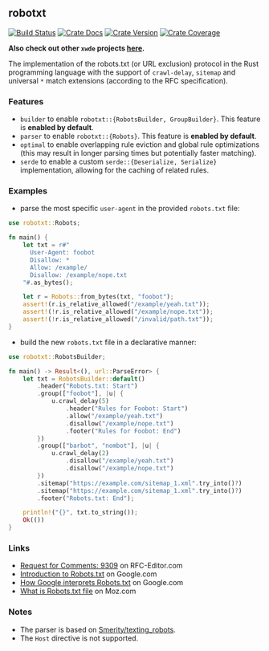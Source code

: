 ## robotxt

[![Build Status][action-badge]][action-url]
[![Crate Docs][docs-badge]][docs-url]
[![Crate Version][crates-badge]][crates-url]
[![Crate Coverage][coverage-badge]][coverage-url]

**Also check out other `xwde` projects [here](https://github.com/xwde).**

[action-badge]: https://img.shields.io/github/actions/workflow/status/xwde/kit/build.yaml?branch=main&label=build&logo=github&style=flat-square
[action-url]: https://github.com/xwde/kit/actions/workflows/build.yaml
[crates-badge]: https://img.shields.io/crates/v/robotxt.svg?logo=rust&style=flat-square
[crates-url]: https://crates.io/crates/robotxt
[docs-badge]: https://img.shields.io/docsrs/robotxt?logo=Docs.rs&style=flat-square
[docs-url]: http://docs.rs/robotxt
[coverage-badge]: https://img.shields.io/codecov/c/github/xwde/kit?logo=codecov&logoColor=white&style=flat-square
[coverage-url]: https://app.codecov.io/gh/xwde/kit

The implementation of the robots.txt (or URL exclusion) protocol in the Rust
programming language with the support of `crawl-delay`, `sitemap` and universal
`*` match extensions (according to the RFC specification).

### Features

- `builder` to enable `robotxt::{RobotsBuilder, GroupBuilder}`. This feature is
  **enabled by default**.
- `parser` to enable `robotxt::{Robots}`. This feature is **enabled by
  default**.
- `optimal` to enable overlapping rule eviction and global rule optimizations
  (this may result in longer parsing times but potentially faster matching).
- `serde` to enable a custom `serde::{Deserialize, Serialize}` implementation,
  allowing for the caching of related rules.

### Examples

- parse the most specific `user-agent` in the provided `robots.txt` file:

```rust
use robotxt::Robots;

fn main() {
    let txt = r#"
      User-Agent: foobot
      Disallow: *
      Allow: /example/
      Disallow: /example/nope.txt
    "#.as_bytes();

    let r = Robots::from_bytes(txt, "foobot");
    assert!(r.is_relative_allowed("/example/yeah.txt"));
    assert!(!r.is_relative_allowed("/example/nope.txt"));
    assert!(!r.is_relative_allowed("/invalid/path.txt"));
}
```

- build the new `robots.txt` file in a declarative manner:

```rust
use robotxt::RobotsBuilder;

fn main() -> Result<(), url::ParseError> {
    let txt = RobotsBuilder::default()
        .header("Robots.txt: Start")
        .group(["foobot"], |u| {
            u.crawl_delay(5)
                .header("Rules for Foobot: Start")
                .allow("/example/yeah.txt")
                .disallow("/example/nope.txt")
                .footer("Rules for Foobot: End")
        })
        .group(["barbot", "nombot"], |u| {
            u.crawl_delay(2)
                .disallow("/example/yeah.txt")
                .disallow("/example/nope.txt")
        })
        .sitemap("https://example.com/sitemap_1.xml".try_into()?)
        .sitemap("https://example.com/sitemap_1.xml".try_into()?)
        .footer("Robots.txt: End");

    println!("{}", txt.to_string());
    Ok(())
}
```

### Links

- [Request for Comments: 9309](https://www.rfc-editor.org/rfc/rfc9309.txt) on
  RFC-Editor.com
- [Introduction to Robots.txt](https://developers.google.com/search/docs/crawling-indexing/robots/intro)
  on Google.com
- [How Google interprets Robots.txt](https://developers.google.com/search/docs/crawling-indexing/robots/robots_txt)
  on Google.com
- [What is Robots.txt file](https://moz.com/learn/seo/robotstxt) on Moz.com

### Notes

- The parser is based on
  [Smerity/texting_robots](https://github.com/Smerity/texting_robots).
- The `Host` directive is not supported.
